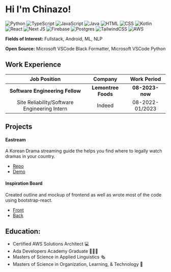<h1><strong>Hi I'm Chinazo!</strong></h1>

![Python](https://img.shields.io/badge/-Python-000000?style=flat&logo=python)
![TypeScript](https://img.shields.io/badge/-TypeScript-000000?style=flat&logo=typescript)
![JavaScript](https://img.shields.io/badge/-JavaScript-000000?style=flat&logo=javascript)
![Java](https://img.shields.io/badge/-Java-000000?style=flat&logo=java)
![HTML](https://img.shields.io/badge/-HTML5-000000?style=flat&logo=html5)
![CSS](https://img.shields.io/badge/-CSS-000000?style=flat&logo=css3)
![Kotlin](https://img.shields.io/badge/kotlin-%237F52FF.svg?style=for-the-badge&logo=kotlin&logoColor=white)
![React](https://img.shields.io/badge/react-%2320232a.svg?style=for-the-badge&logo=react&logoColor=%2361DAFB)
![Next JS](https://img.shields.io/badge/Next-black?style=for-the-badge&logo=next.js&logoColor=white)
![Firebase](https://img.shields.io/badge/Firebase-039BE5?style=for-the-badge&logo=Firebase&logoColor=white)
![Postgres](https://img.shields.io/badge/postgres-%23316192.svg?style=for-the-badge&logo=postgresql&logoColor=white)
![TailwindCSS](https://img.shields.io/badge/tailwindcss-%2338B2AC.svg?style=for-the-badge&logo=tailwind-css&logoColor=white)
![AWS](https://img.shields.io/badge/AWS-%23FF9900.svg?style=for-the-badge&logo=amazon-aws&logoColor=white)

**Fields of Interest:** Fullstack, Android, ML, NLP

**Open Source:** Microsoft VSCode Black Formatter, Microsoft VSCode Python

<h2>Work Experience</h2>

| Job Position | Company | Work Period |
| :-----------: | :-----------: | :-----------: |
|**Software Engineering Fellow**|**Lemontree Foods**|**08-2023-now**|
|Site Reliability/Software Engineering Intern|Indeed|08-2022-01/2023|

<h2>Projects</h2>

<h4>Eastream</h4>

A Korean Drama streaming guide the helps you find where to legally watch dramas in your country.
- [Repo](https://github.com/ChinazoOnwukaike/Eastream)
- [Demo](https://youtu.be/EbVChpi4BX0)

<h4>Inspiration Board</h4>

Created outline and mockup of frontend as well as wrote most of the code using bootstrap-react. 
- [Front](https://github.com/HaileyMatz/front-end-inspiration-board)
- [Back](https://github.com/HaileyMatz/back-end-inspiration-board/tree/main)

<h2>Education:</h2>

- Certified AWS Solutions Architect 💻
- Ada Developers Academy Graduate 👩🏽‍🎓
- Masters of Science in Applied Linguistics 🗞
- Masters of Science in Organization, Learning, & Technology 📜


<!--
**ChinazoOnwukaike/ChinazoOnwukaike** is a ✨ _special_ ✨ repository because its `README.md` (this file) appears on your GitHub profile.

Here are some ideas to get you started:

- 🔭 I’m currently working on ...
- 🌱 I’m currently learning ...
- 👯 I’m looking to collaborate on ...
- 🤔 I’m looking for help with ...
- 💬 Ask me about ...
- 📫 How to reach me: ...
- 😄 Pronouns: ...
- ⚡ Fun fact: ...
-->
